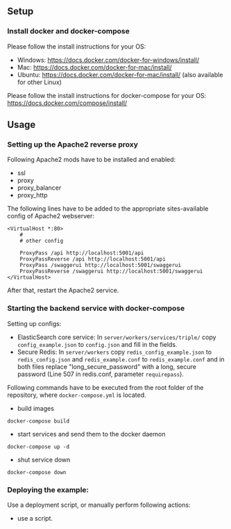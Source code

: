 ## Setup

### Install docker and docker-compose

Please follow the install instructions for your OS:

* Windows: https://docs.docker.com/docker-for-windows/install/
* Mac: https://docs.docker.com/docker-for-mac/install/
* Ubuntu: https://docs.docker.com/docker-for-mac/install/ (also available for other Linux)

Please follow the install instructions for docker-compose for your OS: https://docs.docker.com/compose/install/

## Usage

### Setting up the Apache2 reverse proxy

Following Apache2 mods have to be installed and enabled:

* ssl
* proxy
* proxy_balancer
* proxy_http

The following lines have to be added to the appropriate sites-available config of Apache2 webserver:

```
<VirtualHost *:80>
    #
    # other config

    ProxyPass /api http://localhost:5001/api
    ProxyPassReverse /api http://localhost:5001/api
    ProxyPass /swaggerui http://localhost:5001/swaggerui
    ProxyPassReverse /swaggerui http://localhost:5001/swaggerui
</VirtualHost>
```

After that, restart the Apache2 service.

### Starting the backend service with docker-compose

Setting up configs:

* ElasticSearch core service: In `server/workers/services/triple/` copy `config_example.json` to `config.json` and fill in the fields.
* Secure Redis: In `server/workers` copy `redis_config_example.json` to `redis_config.json`  and `redis_example.conf` to `redis_example.conf` and in both files replace "long_secure_password" with a long, secure password (Line 507 in redis.conf, parameter `requirepass`).

Following commands have to be executed from the root folder of the repository, where `docker-compose.yml` is located.

* build images
```
docker-compose build
```

* start services and send them to the docker daemon
```
docker-compose up -d
```

* shut service down
```
docker-compose down
```

### Deploying the example:

Use a deployment script, or manually perform following actions:

* use a script.
